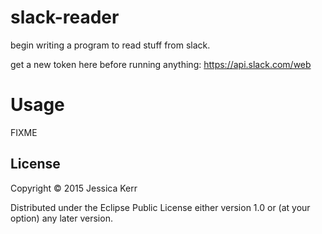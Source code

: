 # slack-reader

begin writing a program to read stuff from slack.

get a new token here before running anything: https://api.slack.com/web

# Usage

FIXME

## License

Copyright © 2015 Jessica Kerr

Distributed under the Eclipse Public License either version 1.0 or (at
your option) any later version.
